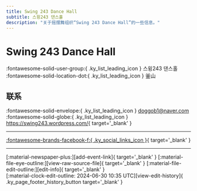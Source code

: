 ```yaml
---
title: Swing 243 Dance Hall
subtitle: 스윙243 댄스홀
description: "关于摇摆舞组织“Swing 243 Dance Hall”的一些信息。"
---
```


# Swing 243 Dance Hall

:fontawesome-solid-user-group:{ .ky_list_leading_icon } 스윙243 댄스홀  
:fontawesome-solid-location-dot:{ .ky_list_leading_icon } 釜山  


## 联系

:fontawesome-solid-envelope:{ .ky_list_leading_icon } <doggob1@naver.com>  
:fontawesome-solid-globe:{ .ky_list_leading_icon } <https://swing243.wordpress.com/>{ target='_blank' }  

---

 [:fontawesome-brands-facebook-f:{ .ky_social_links_icon }](https://www.facebook.com/swing243){ target='_blank' }

---

<div class="ky_page_footer" markdown>
<div class="ky_page_footer_trailing" markdown="span">
[:material-newspaper-plus:][add-event-link]{ target='_blank' }
[:material-file-eye-outline:][view-raw-source-file]{ target='_blank' }
[:material-file-edit-outline:][edit-info]{ target='_blank' }
</div>
<div class="ky_page_footer_leading" markdown="span">
[:material-clock-edit-outline: 2024-06-30 10:35 UTC][view-edit-history]{ .ky_page_footer_history_button target='_blank' }
</div>
</div>

[add-event-link]: https://github.com/swingdance/events/issues/new?assignees=&labels=add+event&projects=&template=02-add_entity.yml&title=%5Bkr%5D%20%3CName%3E&region=kr&province=Busan&city=Busan&org_id=swing-243-dance-hall "添加活动"
[view-raw-source-file]: https://github.com/swingdance/orgs/blob/main/kr/swing-243-dance-hall.json "查看原始源文件"
[edit-info]: https://github.com/swingdance/orgs/issues/new?assignees=&labels=update+org&projects=&template=03-update_entity.yml&title=%5Bkr%5D%20Swing%20243%20Dance%20Hall&region=kr&id=swing-243-dance-hall&name=Swing%20243%20Dance%20Hall "编辑信息"

[view-edit-history]: https://github.com/swingdance/orgs/commits/main/kr/swing-243-dance-hall.json "查看编辑历史"
